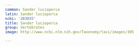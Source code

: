 ```yaml
---
common: Sander lucioperca
latin: Sander lucioperca
ncbi: '283035'
title: Sander lucioperca
group: Vertebrates
image: http://www.ncbi.nlm.nih.gov/Taxonomy/taxi/images/305

---
```


